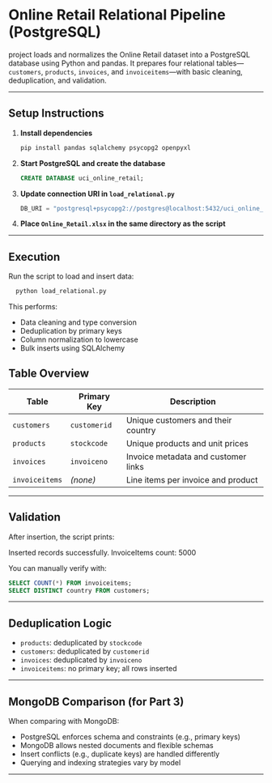 #  Online Retail Relational Pipeline (PostgreSQL)

project loads and normalizes the Online Retail dataset into a PostgreSQL database using Python and pandas.
It prepares four relational tables—`customers`, `products`, `invoices`, and `invoiceitems`—with basic cleaning,
deduplication, and validation.

---

##  Setup Instructions

1. **Install dependencies**
   ```bash
   pip install pandas sqlalchemy psycopg2 openpyxl
   ```

2. **Start PostgreSQL and create the database**
   ```sql
   CREATE DATABASE uci_online_retail;
   ```

3. **Update connection URI in `load_relational.py`**
   ```python
   DB_URI = "postgresql+psycopg2://postgres@localhost:5432/uci_online_retail"
   ```

4. **Place `Online_Retail.xlsx` in the same directory as the script**

---

## Execution

Run the script to load and insert data:
```bash
  python load_relational.py
```
This performs:
- Data cleaning and type conversion
- Deduplication by primary keys
- Column normalization to lowercase
- Bulk inserts using SQLAlchemy



## Table Overview

| Table         | Primary Key     | Description                          |
|---------------|------------------|--------------------------------------|
| `customers`   | `customerid`     | Unique customers and their country   |
| `products`    | `stockcode`      | Unique products and unit prices      |
| `invoices`    | `invoiceno`      | Invoice metadata and customer links  |
| `invoiceitems`| *(none)*         | Line items per invoice and product   |

---

## Validation

After insertion, the script prints:

 Inserted records successfully.
 InvoiceItems count: 5000


You can manually verify with:
```sql
SELECT COUNT(*) FROM invoiceitems;
SELECT DISTINCT country FROM customers;
```

---

## Deduplication Logic

- `products`: deduplicated by `stockcode`
- `customers`: deduplicated by `customerid`
- `invoices`: deduplicated by `invoiceno`
- `invoiceitems`: no primary key; all rows inserted

---

##  MongoDB Comparison (for Part 3)

When comparing with MongoDB:
- PostgreSQL enforces schema and constraints (e.g., primary keys)
- MongoDB allows nested documents and flexible schemas
- Insert conflicts (e.g., duplicate keys) are handled differently
- Querying and indexing strategies vary by model

---
